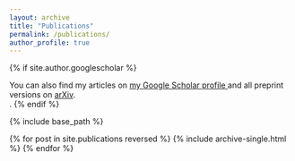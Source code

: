 ```yaml
---
layout: archive
title: "Publications"
permalink: /publications/
author_profile: true
---
```


{% if site.author.googlescholar %}
  <div class="wordwrap">You can also find my articles on <a href="{{site.author.googlescholar}}">my Google Scholar profile </a> and all preprint versions on <a href="{{https://arxiv.org/search/?query=ralihe&searchtype=all}}">arXiv</a>.</div>. 
{% endif %}

{% include base_path %}

{% for post in site.publications reversed %}
  {% include archive-single.html %}
{% endfor %}
